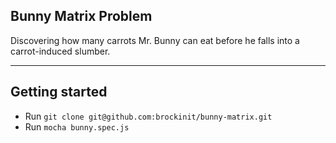 ## Bunny Matrix Problem

Discovering how many carrots Mr. Bunny can eat before he falls into a carrot-induced slumber. 
* * *

## Getting started
- Run `git clone git@github.com:brockinit/bunny-matrix.git`
- Run `mocha bunny.spec.js`